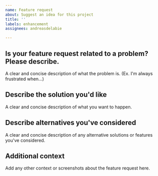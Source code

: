 ```yaml
---
name: Feature request
about: Suggest an idea for this project
title: ''
labels: enhancement
assignees: andreasdelabie

---
```


## Is your feature request related to a problem? Please describe.
A clear and concise description of what the problem is. (Ex. I'm always frustrated when...)

## Describe the solution you'd like
A clear and concise description of what you want to happen.

## Describe alternatives you've considered
A clear and concise description of any alternative solutions or features you've considered.

## Additional context
Add any other context or screenshots about the feature request here.
